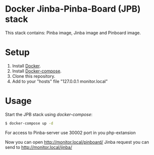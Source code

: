 # Docker Jinba-Pinba-Board (JPB) stack

This stack contains: Pinba image, Jinba image and Pinboard image.

# Setup

1. Install [Docker](http://docker.io).
2. Install [Docker-compose](http://docs.docker.com/compose/install/).
3. Clone this repository.
4. Add to your "hosts" file "127.0.0.1 monitor.local"

# Usage

Start the JPB stack using *docker-compose*:

```bash
$ docker-compose up -d
```

For access to Pinba-server use 30002 port in you php-extansion

Now you can open http://monitor.local/pinboard/
Jinba request you can send to http://monitor.local/jinba/
